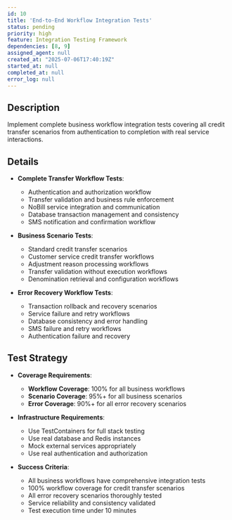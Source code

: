 ```yaml
---
id: 10
title: 'End-to-End Workflow Integration Tests'
status: pending
priority: high
feature: Integration Testing Framework
dependencies: [8, 9]
assigned_agent: null
created_at: "2025-07-06T17:40:19Z"
started_at: null
completed_at: null
error_log: null
---
```


## Description

Implement complete business workflow integration tests covering all credit transfer scenarios from authentication to completion with real service interactions.

## Details

- **Complete Transfer Workflow Tests**:
  - Authentication and authorization workflow
  - Transfer validation and business rule enforcement
  - NoBill service integration and communication
  - Database transaction management and consistency
  - SMS notification and confirmation workflow

- **Business Scenario Tests**:
  - Standard credit transfer scenarios
  - Customer service credit transfer workflows
  - Adjustment reason processing workflows
  - Transfer validation without execution workflows
  - Denomination retrieval and configuration workflows

- **Error Recovery Workflow Tests**:
  - Transaction rollback and recovery scenarios
  - Service failure and retry workflows
  - Database consistency and error handling
  - SMS failure and retry workflows
  - Authentication failure and recovery

## Test Strategy

- **Coverage Requirements**:
  - **Workflow Coverage**: 100% for all business workflows
  - **Scenario Coverage**: 95%+ for all business scenarios
  - **Error Coverage**: 90%+ for all error recovery scenarios

- **Infrastructure Requirements**:
  - Use TestContainers for full stack testing
  - Use real database and Redis instances
  - Mock external services appropriately
  - Use real authentication and authorization

- **Success Criteria**:
  - All business workflows have comprehensive integration tests
  - 100% workflow coverage for credit transfer scenarios
  - All error recovery scenarios thoroughly tested
  - Service reliability and consistency validated
  - Test execution time under 10 minutes 